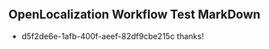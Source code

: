 ## OpenLocalization Workflow Test MarkDown
* d5f2de6e-1afb-400f-aeef-82df9cbe215c thanks!

<!--HONumber=Jul16_HO3-->



